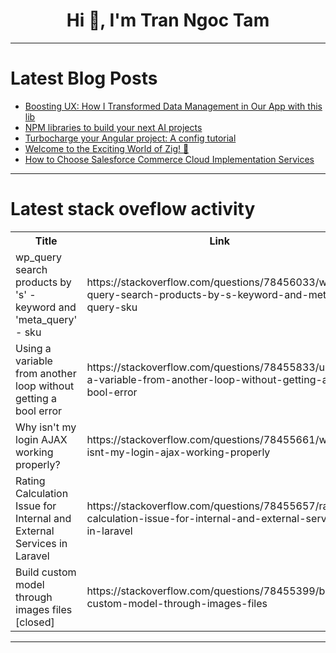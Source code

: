 <h1 align="center">Hi 👋, I'm Tran Ngoc Tam</h1>

---

# Latest Blog Posts 
<!-- BLOG-POST-LIST:START -->
- [Boosting UX: How I Transformed Data Management in Our App with this lib](https://dev.to/joaofelipe/boosting-ux-how-i-transformed-data-management-in-our-app-with-this-lib-1dkk)
- [NPM libraries to build your next AI projects](https://dev.to/pierre/ai-npm-libraries-packages-3n4e)
- [Turbocharge your Angular project: A config tutorial](https://dev.to/alcaidio/turbocharge-your-angular-project-a-config-tutorial-58g4)
- [Welcome to the Exciting World of Zig! 🚀](https://dev.to/d4c7/welcome-to-the-exciting-world-of-zig-2b65)
- [How to Choose Salesforce Commerce Cloud Implementation Services](https://dev.to/doriansabitov/how-to-choose-salesforce-commerce-cloud-implementation-services-4eml)
<!-- BLOG-POST-LIST:END -->

---

# Latest stack oveflow activity
<table>
  <tr><th>Title</th><th>Link</th></tr>
  <!-- STACKOVERFLOW:START --><tr><td>wp_query search products by &#39;s&#39; - keyword and &#39;meta_query&#39; - sku</td><td>https://stackoverflow.com/questions/78456033/wp-query-search-products-by-s-keyword-and-meta-query-sku</td></tr><tr><td>Using a variable from another loop without getting a bool error</td><td>https://stackoverflow.com/questions/78455833/using-a-variable-from-another-loop-without-getting-a-bool-error</td></tr><tr><td>Why isn&#39;t my login AJAX working properly?</td><td>https://stackoverflow.com/questions/78455661/why-isnt-my-login-ajax-working-properly</td></tr><tr><td>Rating Calculation Issue for Internal and External Services in Laravel</td><td>https://stackoverflow.com/questions/78455657/rating-calculation-issue-for-internal-and-external-services-in-laravel</td></tr><tr><td>Build custom model through images files [closed]</td><td>https://stackoverflow.com/questions/78455399/build-custom-model-through-images-files</td></tr><!-- STACKOVERFLOW:END -->
</table>

---


